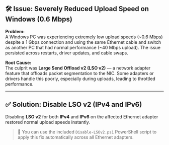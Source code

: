 ## 🛠️ Issue: Severely Reduced Upload Speed on Windows (0.6 Mbps)

**Problem:**  
A Windows PC was experiencing extremely low upload speeds (~0.6 Mbps) despite a 1 Gbps connection and using the same Ethernet cable and switch as another PC that had normal performance (~40 Mbps upload). The issue persisted across restarts, driver updates, and cable swaps.

**Root Cause:**  
The culprit was **Large Send Offload v2 (LSO v2)** — a network adapter feature that offloads packet segmentation to the NIC. Some adapters or drivers handle this poorly, especially during uploads, leading to throttled performance.

---

## ✅ Solution: Disable LSO v2 (IPv4 and IPv6)

Disabling **LSO v2** for both **IPv4** and **IPv6** on the affected Ethernet adapter restored normal upload speeds instantly.

> 📌 You can use the included `Disable-LSOv2.ps1` PowerShell script to apply this fix automatically across all Ethernet adapters.
